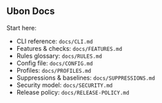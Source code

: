 ## Ubon Docs

Start here:

- CLI reference: `docs/CLI.md`
- Features & checks: `docs/FEATURES.md`
- Rules glossary: `docs/RULES.md`
- Config file: `docs/CONFIG.md`
- Profiles: `docs/PROFILES.md`
- Suppressions & baselines: `docs/SUPPRESSIONS.md`
- Security model: `docs/SECURITY.md`
- Release policy: `docs/RELEASE-POLICY.md`


